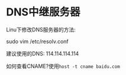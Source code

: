 # DNS中继服务器


Linu下修改DNS服务器的方法:

sudo vim /etc/resolv.conf

建议使用的DNS: 114.114.114.114

如何查看CNAME?使用`host -t cname baidu.com`
